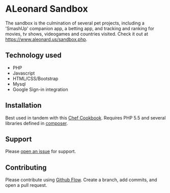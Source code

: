 # ALeonard Sandbox

The sandbox is the culmination of several pet projects, including a 'SmashUp' companion app, a betting app, and tracking and ranking for movies, tv shows, videogames and countries visited. Check it out at https://www.aleonard.us/sandbox.php.

## Technology used
* PHP
* Javascript
* HTML/CSS/Bootstrap
* Mysql
* Google Sign-in integration

## Installation

Best used in tandem with this [Chef Cookbook](https://github.com/ALeonard9/www.aleonard.us/). Requires PHP 5.5 and several libraries defined in [composer](https://github.com/ALeonard9/sandbox-src/blob/master/cgi-bin/composer/composer.json).

## Support

Please [open an issue](https://github.com/ALeonard9/sandbox-src/issues/new) for support.

## Contributing

Please contribute using [Github Flow](https://guides.github.com/introduction/flow/). Create a branch, add commits, and open a pull request.
